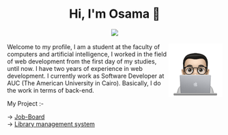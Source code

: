 <h1 align="center">Hi, I'm Osama 👋</h1>
<p align="center">
    <a href="https://www.linkedin.com/in/0sama-m0"><img src="https://img.shields.io/badge/linkedin-%230177B5?style=flat&logo=linkedin&logoColor=white"/></a>
    
  </p>
  
  <img src="https://github.com/OsamaMohammed3332/OsamaMohammed3332/blob/main/profile.png" align="right" width="25%"/>

<p>Welcome to my profile, I am a student at the faculty of computers and artificial intelligence, I worked in the field of web development from the first day of my studies, until now. I have two years of experience in web development. I currently work as Software Developer at AUC (The American University in Cairo). Basically, I do the work in terms of back-end.</p>
<p>My Project :-</p>
  -> <a href="https://osama3332.pythonanywhere.com" target="_blank">Job-Board</a>
  <br>
  -> <a href="https://osama2223.pythonanywhere.com" target="_blank">Library management system</a>
  

